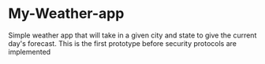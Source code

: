 # My-Weather-app
Simple weather app that will take in a given city and state to give the current day's forecast. This is the first prototype before security protocols are implemented

